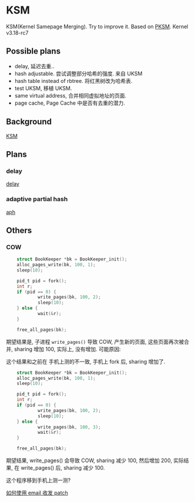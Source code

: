 # KSM

KSM(Kernel Samepage Merging). Try to improve it. Based on
[PKSM](code.google.com/archive/p/pksm). Kernel v3.18-rc7

## Possible plans

* delay, 延迟去重..
* hash adjustable. 尝试调整部分哈希的强度. 来自 UKSM
* hash table instead of rbtree. 将红黑树改为哈希表.
* test UKSM, 移植 UKSM.
* same virtual address, 合并相同虚拟地址的页面.
* page cache, Page Cache 中是否有去重的潜力.

## Background

[KSM](ksm.md)



## Plans

### delay

[delay](delay.md)

### adaptive partial hash

[aph](aph.md)

## Others

### COW

``` c
    struct BookKeeper *bk = BookKeeper_init();
    alloc_pages_write(bk, 100, 1);
    sleep(10);

    pid_t pid = fork();
    int r;
    if (pid == 0) {
            write_pages(bk, 100, 2);
            sleep(10);
    } else {
            wait(&r);
    }

    free_all_pages(bk);
```
期望结果是, 子进程 `write_pages()` 导致 COW, 产生新的页面, 
这些页面再次被合并, sharing 增加 100, 实际上, 没有增加.
可能原因: 

这个结果和之前在 手机上测的不一致, 手机上 fork 后, sharing 增加了.


``` c
    struct BookKeeper *bk = BookKeeper_init();
    alloc_pages_write(bk, 100, 1);
    sleep(10);

    pid_t pid = fork();
    int r;
    if (pid == 0) {
            write_pages(bk, 100, 2);
            sleep(10);
    } else {
            write_pages(bk, 100, 3);
            wait(&r);
    }

    free_all_pages(bk);
```
期望结果, write_pages() 会导致 COW,  sharing 减少 100, 然后增加 200,
实际结果, 在 write_pages() 后, sharing 减少 100.


这个程序移到手机上测一测?



[如何使用 email 收发 patch](./email.md)


